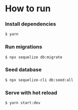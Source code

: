 # How to run
### Install dependencies
```bash
$ yarn
```
### Run migrations
```bash
$ npx sequelize db:migrate
```

### Seed database
```bash
$ npx sequelize-cli db:seed:all
```

### Serve with hot reload
```bash
$ yarn start:dev
```